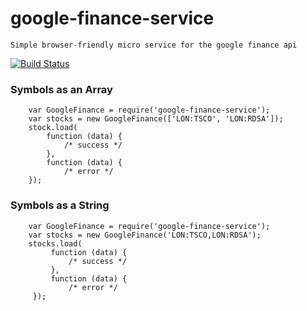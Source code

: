 
# google-finance-service

    Simple browser-friendly micro service for the google finance api

  [![Build Status](https://travis-ci.org/tomkp/google-finance-service.png)](https://travis-ci.org/tomkp/google-finance-service)


### Symbols as an Array

```
    var GoogleFinance = require('google-finance-service');
    var stocks = new GoogleFinance(['LON:TSCO', 'LON:RDSA']);
    stock.load(
        function (data) {
            /* success */
        },
        function (data) {
            /* error */
    });

```


### Symbols as a String

```
    var GoogleFinance = require('google-finance-service');
    var stocks = new GoogleFinance('LON:TSCO,LON:RDSA');
    stocks.load(
         function (data) {
             /* success */
         },
         function (data) {
             /* error */
     });
```
